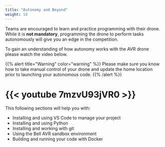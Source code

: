 ```yaml
---
title: "Autonomy and Beyond"
weight: 18
---
```


Teams are encouraged to learn and practice programming with their drone. While it is
**not mandatory**, programming the drone to perform tasks autonomously will give you an
edge in the competition.

To gain an understanding of how autonomy works with the AVR drone please watch the video below.

{{% alert title="Warning" color="warning" %}}
Please make sure you know how to take manual control of your drone and update the home
location prior to launching your autonomous code.
{{% /alert %}}

# {{< youtube 7mzvU93jVR0 >}}

This following sections will help you with:

- Installing and using VS Code to manage your project
- Installing and using Python
- Installing and working with git
- Using the Bell AVR sandbox environment
- Building and running your code with Docker
